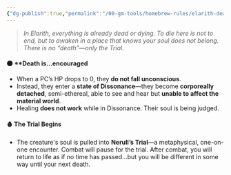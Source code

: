 ```yaml
---
{"dg-publish":true,"permalink":"/00-gm-tools/homebrew-rules/elarith-death-rule-the-trial-of-nerull/"}
---
```


> _In Elarith, everything is already dead or dying. To die here is not to end, but to awaken in a place that knows your soul does not belong. There is no “death”—only the Trial._

#### 🌑 **Death is...encouraged

- When a PC’s HP drops to 0, they **do not fall unconscious**.
- Instead, they enter a **state of Dissonance**—they become **corporeally detached**, semi-ethereal, able to see and hear but **unable to affect the material world**.
- Healing **does not work** while in Dissonance. Their soul is being judged.

#### 🩸 **The Trial Begins**

- The creature's soul is pulled into **Nerull’s Trial**—a metaphysical, one-on-one encounter. Combat will pause for the trial. After combat, you will return to life as if no time has passed...but you will be different in some way until your next death.